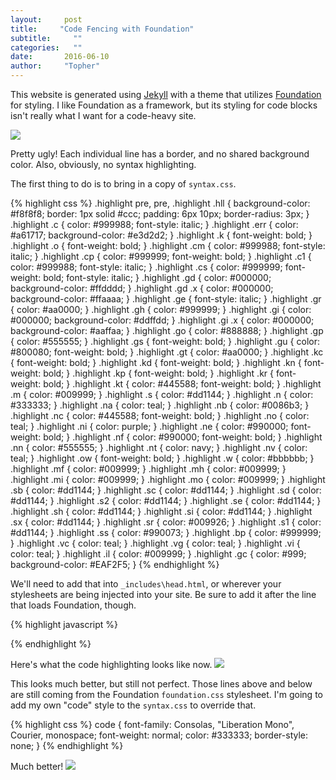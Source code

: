 ```yaml
---
layout:     post
title:     "Code Fencing with Foundation"
subtitle:     ""
categories:   ""
date:       2016-06-10
author:     "Topher"
---
```

This website is generated using [Jekyll](https://jekyllrb.com/) with a theme that utilizes [Foundation](http://foundation.zurb.com/) for styling. I like Foundation as a framework, but its styling for code blocks isn't really what I want for a code-heavy site.

<img src="{{site.url}}/images/foundation/start.png"/>

Pretty ugly! Each individual line has a border, and no shared background color. Also, obviously, no syntax highlighting. 

The first thing to do is to bring in a copy of `syntax.css`. 

{% highlight css %}
.highlight pre, pre, .highlight .hll { background-color: #f8f8f8; border: 1px solid #ccc; padding: 6px 10px; border-radius: 3px; }
.highlight .c { color: #999988; font-style: italic; }
.highlight .err { color: #a61717; background-color: #e3d2d2; }
.highlight .k { font-weight: bold; }
.highlight .o { font-weight: bold; }
.highlight .cm { color: #999988; font-style: italic; }
.highlight .cp { color: #999999; font-weight: bold; }
.highlight .c1 { color: #999988; font-style: italic; }
.highlight .cs { color: #999999; font-weight: bold; font-style: italic; }
.highlight .gd { color: #000000; background-color: #ffdddd; }
.highlight .gd .x { color: #000000; background-color: #ffaaaa; }
.highlight .ge { font-style: italic; }
.highlight .gr { color: #aa0000; }
.highlight .gh { color: #999999; }
.highlight .gi { color: #000000; background-color: #ddffdd; }
.highlight .gi .x { color: #000000; background-color: #aaffaa; }
.highlight .go { color: #888888; }
.highlight .gp { color: #555555; }
.highlight .gs { font-weight: bold; }
.highlight .gu { color: #800080; font-weight: bold; }
.highlight .gt { color: #aa0000; }
.highlight .kc { font-weight: bold; }
.highlight .kd { font-weight: bold; }
.highlight .kn { font-weight: bold; }
.highlight .kp { font-weight: bold; }
.highlight .kr { font-weight: bold; }
.highlight .kt { color: #445588; font-weight: bold; }
.highlight .m { color: #009999; }
.highlight .s { color: #dd1144; }
.highlight .n { color: #333333; }
.highlight .na { color: teal; }
.highlight .nb { color: #0086b3; }
.highlight .nc { color: #445588; font-weight: bold; }
.highlight .no { color: teal; }
.highlight .ni { color: purple; }
.highlight .ne { color: #990000; font-weight: bold; }
.highlight .nf { color: #990000; font-weight: bold; }
.highlight .nn { color: #555555; }
.highlight .nt { color: navy; }
.highlight .nv { color: teal; }
.highlight .ow { font-weight: bold; }
.highlight .w { color: #bbbbbb; }
.highlight .mf { color: #009999; }
.highlight .mh { color: #009999; }
.highlight .mi { color: #009999; }
.highlight .mo { color: #009999; }
.highlight .sb { color: #dd1144; }
.highlight .sc { color: #dd1144; }
.highlight .sd { color: #dd1144; }
.highlight .s2 { color: #dd1144; }
.highlight .se { color: #dd1144; }
.highlight .sh { color: #dd1144; }
.highlight .si { color: #dd1144; }
.highlight .sx { color: #dd1144; }
.highlight .sr { color: #009926; }
.highlight .s1 { color: #dd1144; }
.highlight .ss { color: #990073; }
.highlight .bp { color: #999999; }
.highlight .vc { color: teal; }
.highlight .vg { color: teal; }
.highlight .vi { color: teal; }
.highlight .il { color: #009999; }
.highlight .gc { color: #999; background-color: #EAF2F5; }
{% endhighlight %}

We'll need to add that into `_includes\head.html`, or wherever your stylesheets are being injected into your site. Be sure to add it after the line that loads Foundation, though.

{% highlight javascript %}
<link rel="stylesheet" href="{{ "/css/foundation.css" | prepend: site.baseurl }}">
<link rel="stylesheet" href="{{ "/css/syntax.css" | prepend: site.baseurl }}">
{% endhighlight %}

Here's what the code highlighting looks like now.
<img src="{{site.url}}/images/foundation/second.png"/>

This looks much better, but still not perfect. Those lines above and below are still coming from the Foundation `foundation.css` stylesheet. I'm going to add my own "code" style to the `syntax.css` to override that.

{% highlight css %}
code {
  font-family: Consolas, "Liberation Mono", Courier, monospace;
  font-weight: normal;
  color: #333333;
  border-style: none;
}
{% endhighlight %}

Much better!
<img src="{{site.url}}/images/foundation/final.png"/>
